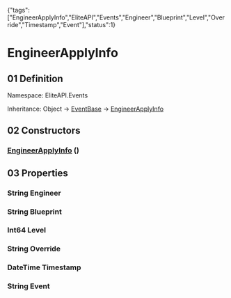 {"tags":["EngineerApplyInfo","EliteAPI","Events","Engineer","Blueprint","Level","Override","Timestamp","Event"],"status":1}

# EngineerApplyInfo

## 01 Definition

Namespace: <span class='code'>EliteAPI.Events</span>

Inheritance: <span class='code'>Object</span> → <span class='code'>[EventBase](../../EliteAPI/Events/EventBase.html)</span> → <span class='code'>[EngineerApplyInfo](../../EliteAPI/Events/EngineerApplyInfo.html)</span>

## 02 Constructors

### <span class='code'>[EngineerApplyInfo](../../EliteAPI/Events/EngineerApplyInfo.html)</span> ()

## 03 Properties

### <span class='code'>String</span> Engineer

### <span class='code'>String</span> Blueprint

### <span class='code'>Int64</span> Level

### <span class='code'>String</span> Override

### <span class='code'>DateTime</span> Timestamp

### <span class='code'>String</span> Event

